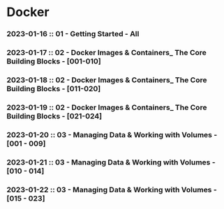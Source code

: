 # Docker

### 2023-01-16 :: 01 - Getting Started - All
  
### 2023-01-17 :: 02 - Docker Images & Containers_ The Core Building Blocks - [001-010]
  
### 2023-01-18 :: 02 - Docker Images & Containers_ The Core Building Blocks - [011-020]

### 2023-01-19 :: 02 - Docker Images & Containers_ The Core Building Blocks - [021-024]

### 2023-01-20 :: 03 - Managing Data & Working with Volumes - [001 - 009]

### 2023-01-21 :: 03 - Managing Data & Working with Volumes - [010 - 014]

### 2023-01-22 :: 03 - Managing Data & Working with Volumes - [015 - 023]

